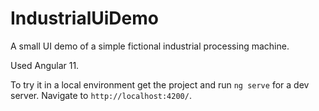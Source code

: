 # IndustrialUiDemo

A small UI demo of a simple fictional industrial processing machine.

Used Angular 11.

To try it in a local environment get the project and run `ng serve` for a dev server. Navigate to `http://localhost:4200/`.
